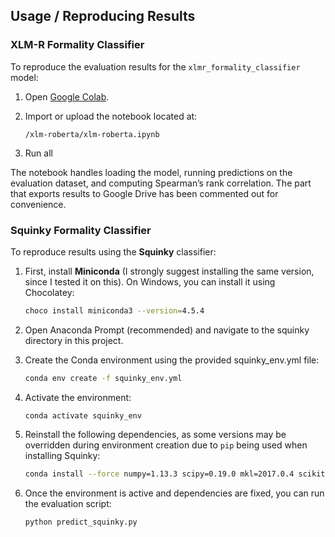 ## Usage / Reproducing Results

### XLM-R Formality Classifier

To reproduce the evaluation results for the `xlmr_formality_classifier` model:

1. Open [Google Colab](https://colab.research.google.com/).
2. Import or upload the notebook located at:

   `/xlm-roberta/xlm-roberta.ipynb`

3. Run all

The notebook handles loading the model, running predictions on the evaluation dataset, and computing Spearman’s rank correlation.
The part that exports results to Google Drive has been commented out for convenience.

### Squinky Formality Classifier

To reproduce results using the **Squinky** classifier:

1. First, install **Miniconda** (I strongly suggest installing the same version, since I tested it on this). On Windows, you can install it using Chocolatey:

   ```bash
   choco install miniconda3 --version=4.5.4
   ```

2. Open Anaconda Prompt (recommended) and navigate to the squinky directory in this project.

3. Create the Conda environment using the provided squinky_env.yml file:

   ```bash
   conda env create -f squinky_env.yml
   ```

4. Activate the environment:

   ```
   conda activate squinky_env
   ```

5. Reinstall the following dependencies, as some versions may be overridden during environment creation due to `pip` being used when installing Squinky:

   ```bash
   conda install --force numpy=1.13.3 scipy=0.19.0 mkl=2017.0.4 scikit-learn=0.18.1
   ```

6. Once the environment is active and dependencies are fixed, you can run the evaluation script:

   ```bash
   python predict_squinky.py
   ```
